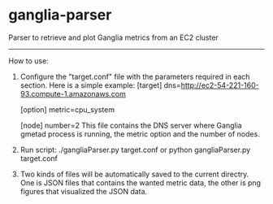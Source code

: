 ganglia-parser
==============

Parser to retrieve and plot Ganglia metrics from an EC2 cluster

--------------
How to use:

1. Configure the "target.conf" file with the parameters required 
in each section. Here is a simple example:
	[target]
	dns=http://ec2-54-221-160-93.compute-1.amazonaws.com

	[option]
	metric=cpu_system

	[node]
	number=2
This file contains the DNS server where Ganglia gmetad process
is running, the metric option and the number of nodes.

2. Run script: ./gangliaParser.py target.conf
or python gangliaParser.py target.conf

3. Two kinds of files will be automatically saved to the current
directry. One is JSON files that contains the wanted metric data,
the other is png figures that visualized the JSON data.
